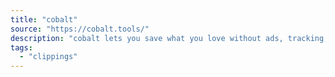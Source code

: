 ```yaml
---
title: "cobalt"
source: "https://cobalt.tools/"
description: "cobalt lets you save what you love without ads, tracking, paywalls or other nonsense. just paste the link and you're ready to rock!"
tags:
  - "clippings"
---
```

